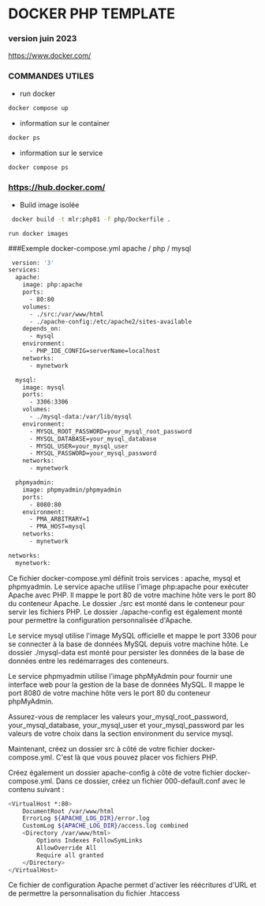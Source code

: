 # DOCKER PHP TEMPLATE 
### version juin 2023
https://www.docker.com/
### COMMANDES UTILES 
- run docker
```sh
docker compose up
```
- information sur le container
```sh
docker ps
```

- information sur le service
```sh
docker compose ps
```

### https://hub.docker.com/

- Build image isolée
```sh
 docker build -t mlr:php81 -f php/Dockerfile .
 ```

 ` run docker images `


###Exemple docker-compose.yml apache / php / mysql
```sh
 version: '3'
services:
  apache:
    image: php:apache
    ports:
      - 80:80
    volumes:
      - ./src:/var/www/html
      - ./apache-config:/etc/apache2/sites-available
    depends_on:
      - mysql
    environment:
      - PHP_IDE_CONFIG=serverName=localhost
    networks:
      - mynetwork

  mysql:
    image: mysql
    ports:
      - 3306:3306
    volumes:
      - ./mysql-data:/var/lib/mysql
    environment:
      - MYSQL_ROOT_PASSWORD=your_mysql_root_password
      - MYSQL_DATABASE=your_mysql_database
      - MYSQL_USER=your_mysql_user
      - MYSQL_PASSWORD=your_mysql_password
    networks:
      - mynetwork

  phpmyadmin:
    image: phpmyadmin/phpmyadmin
    ports:
      - 8080:80
    environment:
      - PMA_ARBITRARY=1
      - PMA_HOST=mysql
    networks:
      - mynetwork

networks:
  mynetwork:
 ```


 Ce fichier docker-compose.yml définit trois services : apache, mysql et phpmyadmin. Le service apache utilise l'image php:apache pour exécuter Apache avec PHP. Il mappe le port 80 de votre machine hôte vers le port 80 du conteneur Apache. Le dossier ./src est monté dans le conteneur pour servir les fichiers PHP. Le dossier ./apache-config est également monté pour permettre la configuration personnalisée d'Apache.

Le service mysql utilise l'image MySQL officielle et mappe le port 3306 pour se connecter à la base de données MySQL depuis votre machine hôte. Le dossier ./mysql-data est monté pour persister les données de la base de données entre les redémarrages des conteneurs.

Le service phpmyadmin utilise l'image phpMyAdmin pour fournir une interface web pour la gestion de la base de données MySQL. Il mappe le port 8080 de votre machine hôte vers le port 80 du conteneur phpMyAdmin.

Assurez-vous de remplacer les valeurs your_mysql_root_password, your_mysql_database, your_mysql_user et your_mysql_password par les valeurs de votre choix dans la section environment du service mysql.

Maintenant, créez un dossier src à côté de votre fichier docker-compose.yml. C'est là que vous pouvez placer vos fichiers PHP.

Créez également un dossier apache-config à côté de votre fichier docker-compose.yml. Dans ce dossier, créez un fichier 000-default.conf avec le contenu suivant :
```sh
<VirtualHost *:80>
    DocumentRoot /var/www/html
    ErrorLog ${APACHE_LOG_DIR}/error.log
    CustomLog ${APACHE_LOG_DIR}/access.log combined
    <Directory /var/www/html>
        Options Indexes FollowSymLinks
        AllowOverride All
        Require all granted
    </Directory>
</VirtualHost>
 ```

 Ce fichier de configuration Apache permet d'activer les réécritures d'URL et de permettre la personnalisation du fichier .htaccess